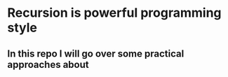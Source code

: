 # Recursion is powerful programming style 
## In this repo I will go over some practical approaches about